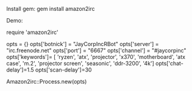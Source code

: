 Install gem: gem install amazon2irc


Demo: 

require 'amazon2irc'

opts = {}
opts['botnick'] = "JayCorpIncRBot"
opts['server'] = "irc.freenode.net"
opts['port'] = "6667"
opts['channel'] = "\#jaycorpinc"
opts['keywords']= [ 'ryzen', 'atx', 'projector', 'x370', 'motherboard', 'atx case', 'm.2', 'projector screen', 'seasonic', 'ddr-3200', '4k']
opts['chat-delay']=1.5
opts['scan-delay']=30

Amazon2irc::Process.new(opts)